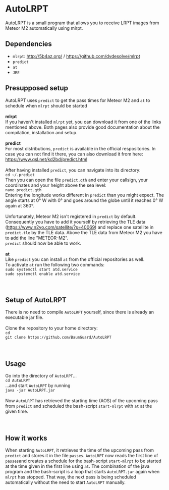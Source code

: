# AutoLRPT
AutoLRPT is a small program that allows you to receive LRPT images from Meteor M2 automatically using mlrpt.<br />

## Dependencies
- `mlrpt`: http://5b4az.org/ / https://github.com/dvdesolve/mlrpt<br />
- `predict`<br />
- `at`<br />
- `JRE`<br />

## Presupposed setup
AutoLRPT uses `predict` to get the pass times for Meteor M2 and `at` to schedule when `mlrpt` should be started<br />
<br />
**mlrpt**<br />
If you haven't installed `mlrpt` yet, you can download it from one of the links mentioned above. Both pages also provide good documentation about the compilation, installation and setup.<br />
<br />
**predict**<br />
For most distributions, `predict` is available in the official respositories. In case you can not find it there, you can also download it from here: https://www.qsl.net/kd2bd/predict.html<br />
<br />
After having installed `predict`, you can navigate into its directory:<br />
`cd ~/.predict`<br />
Then you can open the file `predict.qth` and enter your callsign, your coordinates and your height above the sea level:<br />
`nano predict.qth`<br />
Entering the longitude works different in `predict` than you might expect. The angle starts at 0° W with 0° and goes around the globe until it reaches 0° W again at 360°.<br />
<br />
Unfortunately, Meteor M2 isn't registered in `predict` by default. Consequently you have to add it yourself by retrieving the TLE data (https://www.n2yo.com/satellite/?s=40069) and replace one satellite in `predict.tle` by the TLE data. Above the TLE data from Meteor M2 you have to add the line "METEOR-M2".<br />
`predict` should now be able to work.<br />
<br />
**at**<br />
Like `predict` you can install `at` from the official repositories as well.<br />
To activate `at` run the following two commands:<br />
`sudo systemctl start atd.service`<br />
`sudo systemctl enable atd.service`<br />
<br />
<br />
## Setup of AutoLRPT<br />
There is no need to compile `AutoLRPT` yourself, since there is already an executable jar file.<br />
<br />
Clone the repository to your home directory:<br />
`cd`<br />
`git clone https://github.com/BaumGuard/AutoLRPT`<br />
<br />
<br />
## Usage
Go into the directory of `AutoLRPT`...<br />
`cd AutoLRPT`<br />
...and start `AutoLRPT` by running<br />
`java -jar AutoLRPT.jar`<br />
<br />
Now `AutoLRPT` has retrieved the starting time (AOS) of the upcoming pass from `predict` and scheduled the bash-script `start-mlrpt` with `at` at the given time.<br />
<br />
<br />
## How it works
When starting `AutoLRPT`, it retrieves the time of the upcoming pass from `predict` and stores it in the file `passes`. `AutoLRPT` now reads the first line of `passes`and creates a schedule for the bash-script `start-mlrpt` to be started at the time given in the first line using `at`. The combination of the java program and the bash-script is a loop that starts `AutoLRPT.jar` again when `mlrpt` has stopped. That way, the next pass is being scheduled automatically without the need to start `AutoLRPT` manually.
